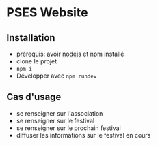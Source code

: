 # PSES Website

## Installation

* prérequis: avoir [nodejs](https://nodejs.org/en/download) et npm installé
* clone le projet
* `npm i`
* Développer avec `npm rundev`

## Cas d'usage
* se renseigner sur l'association
* se renseigner sur le festival
* se renseigner sur le prochain festival
* diffuser les informations sur le festival en cours
